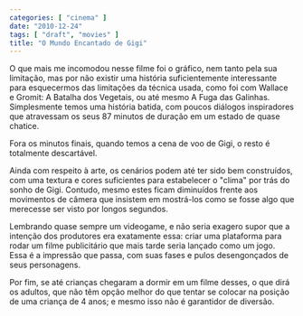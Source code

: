 ```yaml
---
categories: [ "cinema" ]
date: "2010-12-24"
tags: [ "draft", "movies" ]
title: "O Mundo Encantado de Gigi"
---
```

O que mais me incomodou nesse filme foi o gráfico, nem tanto pela
sua limitação, mas por não existir uma história suficientemente
interessante para esquecermos das limitações da técnica usada,
como foi com Wallace e Gromit: A Batalha dos Vegetais, ou até mesmo A
Fuga das Galinhas. Simplesmente temos uma história batida, com poucos
diálogos inspiradores que atravessam os seus 87 minutos de duração
em um estado de quase chatice.

Fora os minutos finais, quando temos a cena de voo de Gigi, o resto é
totalmente descartável.

Ainda com respeito à arte, os cenários podem até ter sido bem
construídos, com uma textura e cores suficientes para estabelecer o
"clima" por trás do sonho de Gigi. Contudo, mesmo estes ficam diminuídos
frente aos movimentos de câmera que insistem em mostrá-los como se
fosse algo que merecesse ser visto por longos segundos.

Lembrando quase sempre um videogame, e não seria exagero supor que a
intenção dos produtores era exatamente essa: criar uma plataforma
para rodar um filme publicitário que mais tarde seria lançado
como um jogo. Essa é a impressão que passa, com suas fases e pulos
desengonçados de seus personagens.

Por fim, se até crianças chegaram a dormir em um filme desses, o que
dirá os adultos, que não têm opção melhor do que tentar se colocar
na posição de uma criança de 4 anos; e mesmo isso não é garantidor
de diversão.
